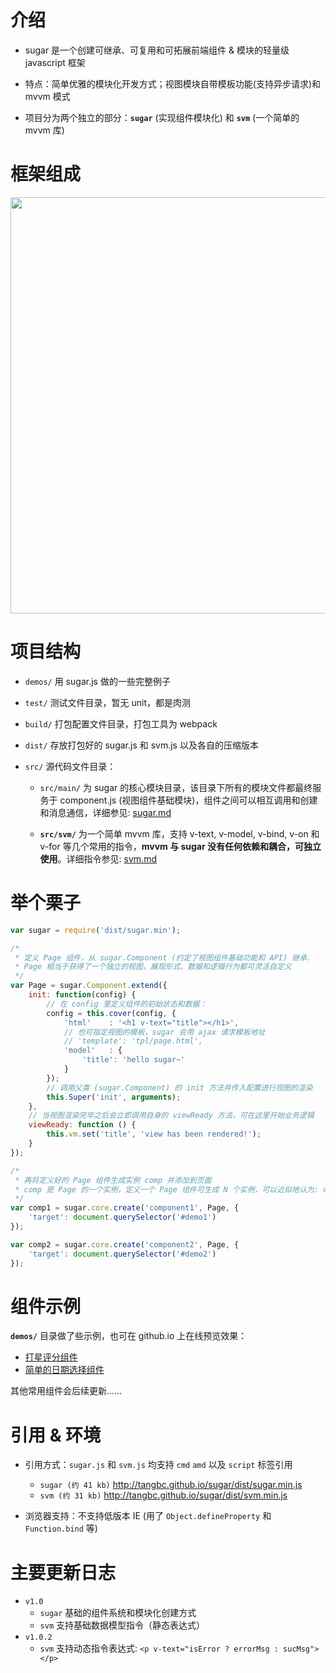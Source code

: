 
# 介绍
* sugar 是一个创建可继承、可复用和可拓展前端组件 & 模块的轻量级 javascript 框架

* 特点：简单优雅的模块化开发方式；视图模块自带模板功能(支持异步请求)和 mvvm 模式

* 项目分为两个独立的部分：**`sugar`** (实现组件模块化) 和 **`svm`** (一个简单的 mvvm 库)

# 框架组成
<img src="http://7xodrz.com1.z0.glb.clouddn.com/sugar-constructor-new" width="666">


# 项目结构
* `demos/` 用 sugar.js 做的一些完整例子

* `test/` 测试文件目录，暂无 unit，都是肉测

* `build/` 打包配置文件目录，打包工具为 webpack

* `dist/` 存放打包好的 sugar.js 和 svm.js 以及各自的压缩版本

* `src/` 源代码文件目录：

	* `src/main/` 为 sugar 的核心模块目录，该目录下所有的模块文件都最终服务于 component.js (视图组件基础模块)，组件之间可以相互调用和创建和消息通信，详细参见: [sugar.md](https://github.com/tangbc/sugar/blob/master/README-sugar.md)

	* **`src/svm/`** 为一个简单 mvvm 库，支持 v-text, v-model, v-bind, v-on 和 v-for 等几个常用的指令，**mvvm 与 sugar 没有任何依赖和耦合，可独立使用**。详细指令参见: [svm.md](https://github.com/tangbc/sugar/blob/master/README-svm.md)


# 举个栗子

```javascript
var sugar = require('dist/sugar.min');

/*
 * 定义 Page 组件，从 sugar.Component (约定了视图组件基础功能和 API) 继承.
 * Page 相当于获得了一个独立的视图，展现形式、数据和逻辑行为都可灵活自定义
 */
var Page = sugar.Component.extend({
	init: function(config) {
		// 在 config 里定义组件的初始状态和数据：
		config = this.cover(config, {
			'html'    : '<h1 v-text="title"></h1>',
			// 也可指定视图的模板，sugar 会用 ajax 请求模板地址
			// 'template': 'tpl/page.html',
			'model'   : {
				'title': 'hello sugar~'
			}
		});
		// 调用父类 (sugar.Component) 的 init 方法并传入配置进行视图的渲染
		this.Super('init', arguments);
	},
	// 当视图渲染完毕之后会立即调用自身的 viewReady 方法，可在这里开始业务逻辑
	viewReady: function () {
		this.vm.set('title', 'view has been rendered!');
	}
});

/*
 * 再将定义好的 Page 组件生成实例 comp 并添加到页面
 * comp 是 Page 的一个实例，定义一个 Page 组件可生成 N 个实例，可以近似地认为: comp = new Page();
 */
var comp1 = sugar.core.create('component1', Page, {
	'target': document.querySelector('#demo1')
});

var comp2 = sugar.core.create('component2', Page, {
	'target': document.querySelector('#demo2')
});
```

# 组件示例
**`demos/`**  目录做了些示例，也可在 github.io 上在线预览效果：

* [打星评分组件](http://tangbc.github.io/sugar/demos/star/)
* [简单的日期选择组件](http://tangbc.github.io/sugar/demos/date/)

其他常用组件会后续更新……


# 引用 & 环境
* 引用方式：`sugar.js` 和 `svm.js` 均支持 `cmd` `amd` 以及 `script` 标签引用
	* `sugar (约 41 kb)` http://tangbc.github.io/sugar/dist/sugar.min.js
	* `svm (约 31 kb)` http://tangbc.github.io/sugar/dist/svm.min.js

* 浏览器支持：不支持低版本 IE (用了 `Object.defineProperty` 和 `Function.bind` 等)


# 主要更新日志
* `v1.0`
	* `sugar` 基础的组件系统和模块化创建方式
	* `svm` 支持基础数据模型指令（静态表达式）
* `v1.0.2`
	* `svm` 支持动态指令表达式: `<p v-text="isError ? errorMsg : sucMsg"></p>`

